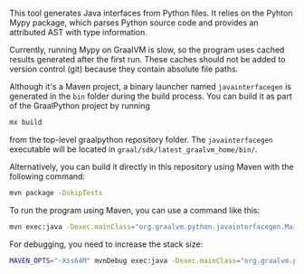This tool generates Java interfaces from Python files. It relies on the Pyhton 
Mypy package, which parses Python source code and provides an attributed AST 
with type information.

Currently, running Mypy on GraalVM is slow, so the program uses cached results 
generated after the first run. These caches should not be added to version 
control (git) because they contain absolute file paths.

Although it's a Maven project, a binary launcher named `javainterfacegen` is 
generated in the `bin` folder during the build process. You can build it 
as part of the GraalPython project by running 
```bash
mx build
```
from the top-level graalpython repository folder. The `javainterfacegen`
 executable will be located in `graal/sdk/latest_graalvm_home/bin/`.

Alternatively, you can build it directly in this repository using Maven with 
the following command:
```bash
mvn package -DskipTests
```

To run the program using Maven, you can use a command like this:
```bash
mvn exec:java -Dexec.mainClass="org.graalvm.python.javainterfacegen.Main" -Dexec.args="./examples/pygal/pygal.yml"
```

For debugging, you need to increase the stack size:
```bash
MAVEN_OPTS="-Xss64M" mvnDebug exec:java -Dexec.mainClass="org.graalvm.python.javainterfacegen.Main" -Dexec.args="./examples/pygal/pygal.yml"
```